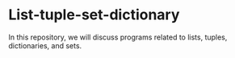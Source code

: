 # List-tuple-set-dictionary
In this repository, we will discuss programs related to lists, tuples, dictionaries, and sets.
